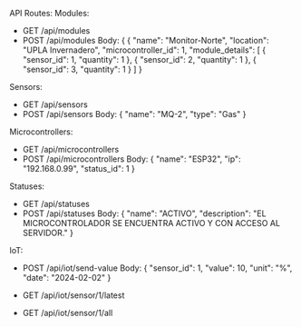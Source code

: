 API Routes:
Modules:
  - GET /api/modules
  - POST /api/modules
    Body: 
{
    {
  "name": "Monitor-Norte",
  "location": "UPLA Invernadero",
  "microcontroller_id": 1,
  "module_details": 
    [
      {
        "sensor_id": 1,
        "quantity": 1
      },
      {
        "sensor_id": 2,
        "quantity": 1
      },
      {
        "sensor_id": 3,
        "quantity": 1
      }
    ]
}

Sensors:
  - GET /api/sensors
  - POST /api/sensors
    Body:
{
  "name": "MQ-2",
  "type": "Gas"
}

Microcontrollers:
  - GET /api/microcontrollers
  - POST /api/microcontrollers
    Body:
{
  "name": "ESP32",
  "ip": "192.168.0.99",
  "status_id": 1
}

Statuses:
  - GET /api/statuses
  - POST /api/statuses
    Body:
{
  "name": "ACTIVO",
  "description": "EL MICROCONTROLADOR SE ENCUENTRA ACTIVO Y CON ACCESO AL SERVIDOR."
}

IoT:
  - POST /api/iot/send-value
    Body:
{
  "sensor_id": 1,
  "value": 10,
  "unit": "%",
  "date": "2024-02-02"
}

  - GET /api/iot/sensor/1/latest
  - GET /api/iot/sensor/1/all